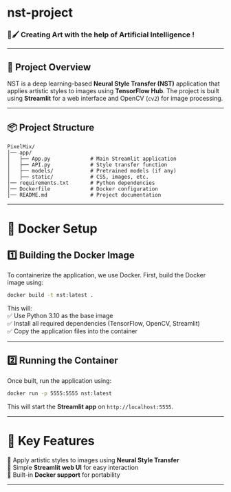 # nst-project

### 🎨🖌 Creating Art with the help of Artificial Intelligence !
---

## **📝 Project Overview**  
NST is a deep learning-based **Neural Style Transfer (NST)** application that applies artistic styles to images using **TensorFlow Hub**. The project is built using **Streamlit** for a web interface and OpenCV (`cv2`) for image processing.  

---

## **📦 Project Structure**  
```
PixelMix/
│── app/
│   ├── App.py             # Main Streamlit application
│   ├── API.py             # Style transfer function
│   ├── models/            # Pretrained models (if any)
│   ├── static/            # CSS, images, etc.
│── requirements.txt       # Python dependencies
│── Dockerfile             # Docker configuration
│── README.md              # Project documentation
```

---

# **🐳 Docker Setup**  

## **1️⃣ Building the Docker Image**  
To containerize the application, we use Docker. First, build the Docker image using:  

```sh
docker build -t nst:latest .
```

This will:  
✅ Use Python 3.10 as the base image  
✅ Install all required dependencies (TensorFlow, OpenCV, Streamlit)  
✅ Copy the application files into the container  

---

## **2️⃣ Running the Container**  
Once built, run the application using:  

```sh
docker run -p 5555:5555 nst:latest
```

This will start the **Streamlit app** on `http://localhost:5555`.

---

# **🚀 Key Features**  
🔹 Apply artistic styles to images using **Neural Style Transfer**  
🔹 Simple **Streamlit web UI** for easy interaction  
🔹 Built-in **Docker support** for portability  

---
